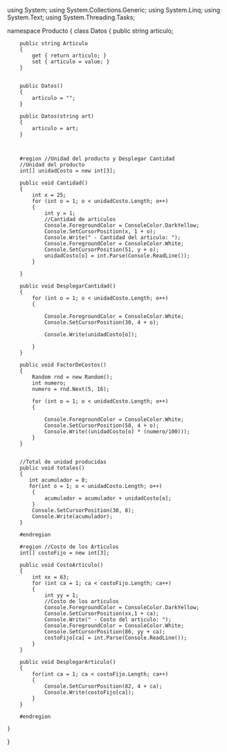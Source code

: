using System;
using System.Collections.Generic;
using System.Linq;
using System.Text;
using System.Threading.Tasks;

namespace Producto
{
    class Datos
    {
        public string articulo;

        public string Articulo
        {
            get { return articulo; }
            set { articulo = value; }
        }


        public Datos()
        {
            articulo = "";       
        }

        public Datos(string art)
        {
            articulo = art;
        }



        #region //Unidad del producto y Desplegar Cantidad
        //Unidad del producto
        int[] unidadCosto = new int[3];

        public void Cantidad()
        {
            int x = 25;
            for (int o = 1; o < unidadCosto.Length; o++)
            {             
                int y = 1;
                //Cantidad de articulos
                Console.ForegroundColor = ConsoleColor.DarkYellow;
                Console.SetCursorPosition(x, 1 + o);
                Console.Write(" - Cantidad del articulo: ");
                Console.ForegroundColor = ConsoleColor.White;
                Console.SetCursorPosition(51, y + o);
                unidadCosto[o] = int.Parse(Console.ReadLine());
            }
     
        }

        public void DesplegarCantidad()
        {
            for (int o = 1; o < unidadCosto.Length; o++)
            {
                
                Console.ForegroundColor = ConsoleColor.White;
                Console.SetCursorPosition(30, 4 + o);

                Console.Write(unidadCosto[o]);
                
            }
        }

        public void FactorDeCostos()
        {
            Random rnd = new Random();
            int numero;
            numero = rnd.Next(5, 16);

            for (int o = 1; o < unidadCosto.Length; o++)
            {

                Console.ForegroundColor = ConsoleColor.White;
                Console.SetCursorPosition(58, 4 + o);
                Console.Write((unidadCosto[o] * (numero/100)));
            }
        }


        //Total de unidad producidas
        public void totales()
        {
           int acumulador = 0;
           for(int o = 1; o < unidadCosto.Length; o++)
            {  
                acumulador = acumulador + unidadCosto[o];
            }
            Console.SetCursorPosition(30, 8);
            Console.Write(acumulador);
        }

        #endregion 

        #region //Costo de los Articulos
        int[] costoFijo = new int[3];

        public void CostoArticulo()
        {
            int xx = 63;
            for (int ca = 1; ca < costoFijo.Length; ca++)
            {
                int yy = 1;
                //Costo de los articulos
                Console.ForegroundColor = ConsoleColor.DarkYellow;
                Console.SetCursorPosition(xx,1 + ca);
                Console.Write(" - Costo del articulo: ");
                Console.ForegroundColor = ConsoleColor.White;
                Console.SetCursorPosition(86, yy + ca);
                costoFijo[ca] = int.Parse(Console.ReadLine());
            }
        }

        public void DesplegarArticulo()
        {
            for(int ca = 1; ca < costoFijo.Length; ca++)
            {
                Console.SetCursorPosition(82, 4 + ca);
                Console.Write(costoFijo[ca]);
            }
        }

        #endregion

    }
}
